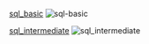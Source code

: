 [sql_basic](https://www.hackerrank.com/certificates/c42196e7a241)
![sql-basic](https://github.com/lolooppo/DataBase-problems-solutions/assets/99070234/45600144-88fc-4b2f-8724-4be4b1385d63)

[sql_intermediate](https://www.hackerrank.com/certificates/d9b81ef21987)
![sql_intermediate](https://github.com/lolooppo/DataBase-problems-solutions/assets/99070234/184164b1-0e41-4428-a654-7e06e9b048a6)
